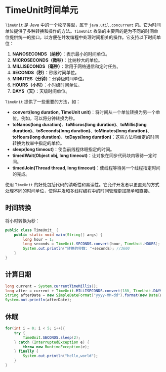 # TimeUnit时间单元

`TimeUnit` 是 Java 中的一个枚举类型，属于 `java.util.concurrent` 包。它为时间单位提供了多种转换和操作的方法。`TimeUnit` 枚举的主要目的是为不同的时间单位提供统一的接口，以方便在并发编程中处理时间相关的操作。它支持以下时间单位：

1. **NANOSECONDS（纳秒）**：表示最小的时间单位。
2. **MICROSECONDS（微秒）**：比纳秒大的单位。
3. **MILLISECONDS（毫秒）**：常用于网络通信和定时任务。
4. **SECONDS（秒）**：秒级时间单位。
5. **MINUTES（分钟）**：分钟级时间单位。
6. **HOURS（小时）**：小时级时间单位。
7. **DAYS（天）**：天级时间单位。

`TimeUnit` 提供了一些重要的方法，如：

- **convert(long duration, TimeUnit unit)**：将时间从一个单位转换为另一个单位。例如，可以将分钟转换为秒。
- **toNanos(long duration)**、**toMicros(long duration)**、**toMillis(long duration)**、**toSeconds(long duration)**、**toMinutes(long duration)**、**toHours(long duration)**、**toDays(long duration)**：这些方法将给定的时间转换为枚举中指定的单位。
- **sleep(long timeout)**：使当前线程休眠指定的时间。
- **timedWait(Object obj, long timeout)**：让对象在同步代码块内等待一定时间。
- **timedJoin(Thread thread, long timeout)**：使线程等待另一个线程指定时间的完成。

使用 `TimeUnit` 的好处包括代码的清晰性和易读性。它允许开发者以更直观的方式处理不同的时间单位，使得并发和多线程编程中的时间管理更加简单和直接。

## 时间转换

将小时转换为秒：

```java
public class TimeUnit_ {
    public static void main(String[] args) {
        long hour = 1;
        long seconds = TimeUnit.SECONDS.convert(hour, TimeUnit.HOURS);
        System.out.println("转换的秒数: "+seconds); //3600
    }
}
```

## 计算日期

```java
long current = System.currentTimeMillis();
long after = current + TimeUnit.MILLISECONDS.convert(180, TimeUnit.DAYS);
String afterDate = new SimpleDateFormat("yyyy-MM-dd").format(new Date(after));
System.out.println(afterDate);
```

## 休眠

```java
for(int i = 0; i < 5; i++){
    try {
        TimeUnit.SECONDS.sleep(2);
    } catch (InterruptedException e) {
        throw new RuntimeException(e);
    } finally {
        System.out.println("hello,world");
    }
}
```


